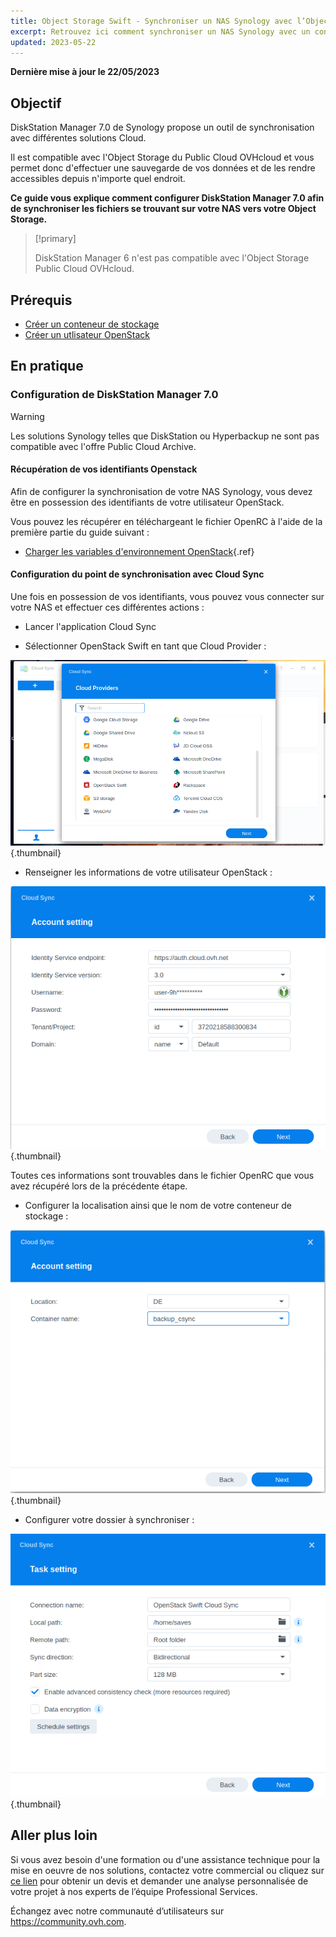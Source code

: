 ```yaml
---
title: Object Storage Swift - Synchroniser un NAS Synology avec l’Object Storage
excerpt: Retrouvez ici comment synchroniser un NAS Synology avec un conteneur
updated: 2023-05-22
---
```


**Dernière mise à jour le 22/05/2023**

## Objectif

DiskStation Manager 7.0 de Synology propose un outil de synchronisation avec différentes solutions Cloud.

Il est compatible avec l'Object Storage du Public Cloud OVHcloud et vous permet donc d'effectuer une sauvegarde de vos données et de les rendre accessibles depuis n'importe quel endroit.

**Ce guide vous explique comment configurer DiskStation Manager 7.0 afin de synchroniser les fichiers se trouvant sur votre NAS vers votre Object Storage.**

> [!primary]
>
> DiskStation Manager 6 n'est pas compatible avec l'Object Storage Public Cloud OVHcloud.
>

## Prérequis

- [Créer un conteneur de stockage](/pages/storage_and_backup/object_storage/pcs_create_container)
- [Créer un utlisateur OpenStack](/pages/public_cloud/compute/create_and_delete_a_user#creation-dun-utilisateur-openstack)

## En pratique

### Configuration de DiskStation Manager 7.0

> [!warning]
>
> Les solutions Synology telles que DiskStation ou Hyperbackup ne sont pas compatible avec l'offre Public Cloud Archive.
>

#### Récupération de vos identifiants Openstack

Afin de configurer la synchronisation de votre NAS Synology, vous devez être en possession des identifiants de votre utilisateur OpenStack.

Vous pouvez les récupérer en téléchargeant le fichier OpenRC à l'aide de la première partie du guide suivant :

- [Charger les variables d'environnement OpenStack](/pages/public_cloud/compute/loading_openstack_environment_variables#recuperation-des-variables){.ref}

#### Configuration du point de synchronisation avec Cloud Sync

Une fois en possession de vos identifiants, vous pouvez vous connecter sur votre NAS et effectuer ces différentes actions :

- Lancer l'application Cloud Sync 

- Sélectionner OpenStack Swift en tant que Cloud Provider :

![public-cloud](images/DSM7_1.png){.thumbnail}

- Renseigner les informations de votre utilisateur OpenStack :

![public-cloud](images/DSM7_2.png){.thumbnail}

Toutes ces informations sont trouvables dans le fichier OpenRC que vous avez récupéré lors de la précédente étape.

- Configurer la localisation ainsi que le nom de votre conteneur de stockage :

![public-cloud](images/DSM7_3.png){.thumbnail}

- Configurer votre dossier à synchroniser :

![public-cloud](images/DSM7_4.png){.thumbnail}

## Aller plus loin

Si vous avez besoin d'une formation ou d'une assistance technique pour la mise en oeuvre de nos solutions, contactez votre commercial ou cliquez sur [ce lien](https://www.ovhcloud.com/fr/professional-services/) pour obtenir un devis et demander une analyse personnalisée de votre projet à nos experts de l’équipe Professional Services.

Échangez avec notre communauté d’utilisateurs sur <https://community.ovh.com>.

